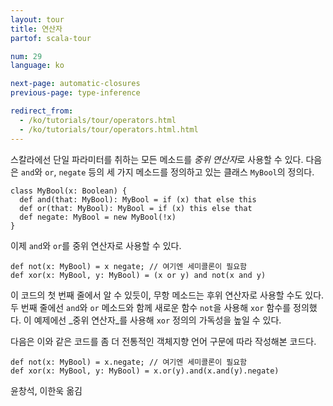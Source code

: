 ```yaml
---
layout: tour
title: 연산자
partof: scala-tour

num: 29
language: ko

next-page: automatic-closures
previous-page: type-inference

redirect_from:
  - /ko/tutorials/tour/operators.html
  - /ko/tutorials/tour/operators.html.html
---
```


스칼라에선 단일 파라미터를 취하는 모든 메소드를 *중위 연산자*로 사용할 수 있다. 다음은 `and`와 `or`, `negate` 등의 세 가지 메소드를 정의하고 있는 클래스 `MyBool`의 정의다.

    class MyBool(x: Boolean) {
      def and(that: MyBool): MyBool = if (x) that else this
      def or(that: MyBool): MyBool = if (x) this else that
      def negate: MyBool = new MyBool(!x)
    }

이제 `and`와 `or`를 중위 연산자로 사용할 수 있다.

    def not(x: MyBool) = x negate; // 여기엔 세미콜론이 필요함
    def xor(x: MyBool, y: MyBool) = (x or y) and not(x and y)

이 코드의 첫 번째 줄에서 알 수 있듯이, 무항 메소드는 후위 연산자로 사용할 수도 있다. 두 번째 줄에선 `and`와 `or` 메소드와 함께 새로운 함수 `not`을 사용해 `xor` 함수를 정의했다. 이 예제에선 _중위 연산자_를 사용해 `xor` 정의의 가독성을 높일 수 있다.

다음은 이와 같은 코드를 좀 더 전통적인 객체지향 언어 구문에 따라 작성해본 코드다.

    def not(x: MyBool) = x.negate; // 여기엔 세미콜론이 필요함
    def xor(x: MyBool, y: MyBool) = x.or(y).and(x.and(y).negate)

윤창석, 이한욱 옮김
